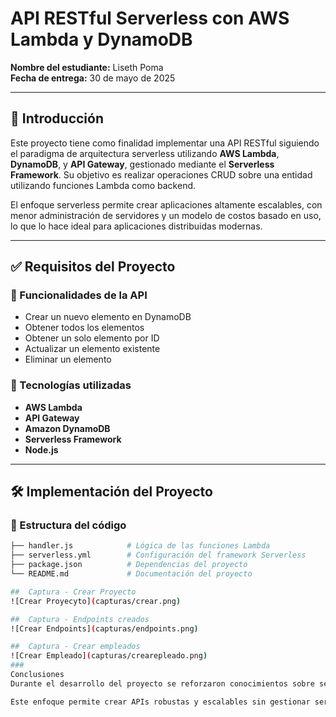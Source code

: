 <!--
title: 'API RESTful Serverless con AWS Lambda y DynamoDB'
description: 'Examen final: desarrollo de una API RESTful completa utilizando tecnologías Serverless en AWS.'
layout: Doc
framework: v4
platform: AWS
language: nodeJS
authorLink: 'https://github.com/Liseth-Poma'
authorName: 'Liseth Poma'

-->

# API RESTful Serverless con AWS Lambda y DynamoDB

**Nombre del estudiante:** Liseth Poma  
**Fecha de entrega:** 30 de mayo de 2025

---

## 📌 Introducción

Este proyecto tiene como finalidad implementar una API RESTful siguiendo el paradigma de arquitectura serverless utilizando **AWS Lambda**, **DynamoDB**, y **API Gateway**, gestionado mediante el **Serverless Framework**. Su objetivo es realizar operaciones CRUD sobre una entidad utilizando funciones Lambda como backend.

El enfoque serverless permite crear aplicaciones altamente escalables, con menor administración de servidores y un modelo de costos basado en uso, lo que lo hace ideal para aplicaciones distribuidas modernas.

---

## ✅ Requisitos del Proyecto

### 🔧 Funcionalidades de la API

- Crear un nuevo elemento en DynamoDB
- Obtener todos los elementos
- Obtener un solo elemento por ID
- Actualizar un elemento existente
- Eliminar un elemento

### 🧰 Tecnologías utilizadas

- **AWS Lambda**
- **API Gateway**
- **Amazon DynamoDB**
- **Serverless Framework**
- **Node.js**

---

## 🛠️ Implementación del Proyecto

### 📁 Estructura del código

```bash
├── handler.js            # Lógica de las funciones Lambda
├── serverless.yml        # Configuración del framework Serverless
├── package.json          # Dependencias del proyecto
└── README.md             # Documentación del proyecto

##  Captura - Crear Proyecto
![Crear Proyecyto](capturas/crear.png)

##  Captura - Endpoints creados
![Crear Endpoints](capturas/endpoints.png)

##  Captura - Crear empleados
![Crear Empleado](capturas/crearepleado.png)
###
Conclusiones
Durante el desarrollo del proyecto se reforzaron conocimientos sobre servicios administrados de AWS, como Lambda y DynamoDB, así como el despliegue automatizado con Serverless Framework. Una de las principales dificultades fue la configuración correcta de los endpoints y los permisos IAM, lo cual se resolvió con documentación y pruebas.

Este enfoque permite crear APIs robustas y escalables sin gestionar servidores, ideal para microservicios y aplicaciones ligeras.